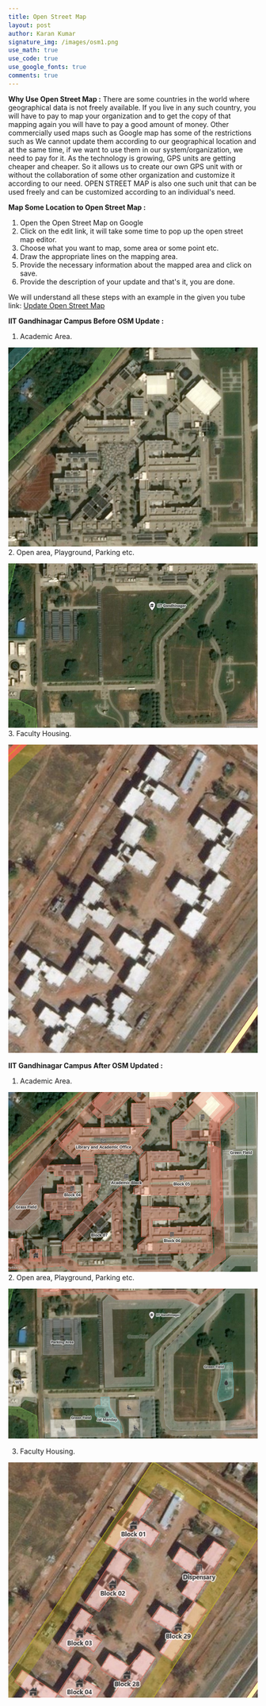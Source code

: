```yaml
---
title: Open Street Map
layout: post
author: Karan Kumar
signature_img: /images/osm1.png
use_math: true
use_code: true
use_google_fonts: true
comments: true
---
```


**Why Use Open Street Map :** There are some countries in the world where geographical data is not freely available. If you live in any such country, you will have to pay to map your organization and to get the copy of that mapping again you will have to pay a good amount of money. Other commercially used maps such as Google map has some of the restrictions such as  We cannot update them according to our geographical location and at the same time, if we want to use them in our system/organization, we need to pay for it. As the technology is growing, GPS units are getting cheaper and cheaper. So it allows us to create our own GPS unit with or without the collaboration of some other organization and customize it according to our need. OPEN STREET MAP is also one such unit that can be used freely and can be customized according to an individual's need.


**Map Some Location to Open Street Map :** 
1. Open the Open Street Map on Google
2. Click on the edit link, it will take some time to pop up the open street map editor.
3. Choose what you want to map, some area or some point etc.
4. Draw the appropriate lines on the mapping area.
5. Provide the necessary information about the mapped area and click on save.
6. Provide the description of your update and that's it, you are done.

We will understand all these steps with an example in the given you tube link:
[Update Open Street Map](https://www.youtube.com/watch?v=qcgoUcsURzU)

**IIT Gandhinagar Campus Before OSM Update :**
1. Academic Area.


![Academic Area](/images/osm_w_update.PNG)
2. Open area, Playground, Parking etc.


![Open Area](/images/hostel.PNG)
3. Faculty Housing.


![Housing](/images/housing_w.PNG)


**IIT Gandhinagar Campus After OSM Updated :**
1. Academic Area.


![Academic Area](/images/osm1.PNG)
2. Open area, Playground, Parking etc.


![Open Area](/images/osm2.PNG)

3. Faculty Housing.


![Housing](/images/housing_d.PNG)





